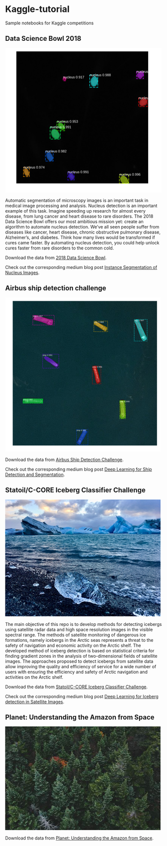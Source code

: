 # Kaggle-tutorial
Sample notebooks for Kaggle competitions

## Data Science Bowl 2018

![nucleus](n3.png)

Automatic segmentation of microscopy images is an important task in medical image processing and analysis. Nucleus detection is an important example of this task. Imagine speeding up research for almost every disease, from lung cancer and heart disease to rare disorders. The 2018 Data Science Bowl offers our most ambitious mission yet: create an algorithm to automate nucleus detection. We’ve all seen people suffer from diseases like cancer, heart disease, chronic obstructive pulmonary disease, Alzheimer’s, and diabetes. Think how many lives would be transformed if cures came faster. By automating nucleus detection, you could help unlock cures faster from rare disorders to the common cold.

Download the data from [2018 Data Science Bowl](https://www.kaggle.com/c/data-science-bowl-2018/data).

Check out the corresponding medium blog post [Instance Segmentation of Nucleus Images](https://medium.com/@abhinav.sagar/nucleus-segmentation-using-u-net-eceb14a9ced4).

## Airbus ship detection challenge

![ship](airbus.png)

Download the data from [Airbus Ship Detection Challenge](https://www.kaggle.com/c/airbus-ship-detection/data).

Check out the corresponding medium blog post [Deep Learning for Ship Detection and Segmentation](https://medium.com/@abhinav.sagar/deep-learning-for-ship-detection-and-segmentation-71d223aca649).

## Statoil/C-CORE Iceberg Classifier Challenge

![iceberg](statoil.jpg)

The main objective of this repo is to develop methods for detecting icebergs using satellite radar data and high space resolution images in the visible spectral range. The methods of satellite monitoring of dangerous ice formations, namely icebergs in the Arctic seas represents a threat to the safety of navigation and economic activity on the Arctic shelf. The developed method of iceberg detection is based on statistical criteria for finding gradient zones in the analysis of two-dimensional fields of satellite images. The approaches proposed to detect icebergs from satellite data allow improving the quality and efficiency of service for a wide number of users with ensuring the efficiency and safety of Arctic navigation and activities on the Arctic shelf.

Download the data from [Statoil/C-CORE Iceberg Classifier Challenge](https://www.kaggle.com/c/statoil-iceberg-classifier-challenge/data).

Check out the corresponding medium blog post [Deep Learning for Iceberg detection in Satellite Images](https://medium.com/@abhinav.sagar/deep-learning-for-iceberg-detection-in-satellite-images-c667acf4bad0).

## Planet: Understanding the Amazon from Space

![amazon](amazon.jpg)

Download the data from [Planet: Understanding the Amazon from Space](https://www.kaggle.com/c/planet-understanding-the-amazon-from-space/data).
